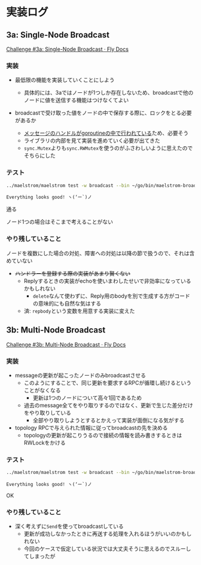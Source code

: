 # 実装ログ

## 3a: Single-Node Broadcast
[Challenge #3a: Single-Node Broadcast · Fly Docs](https://fly.io/dist-sys/3a/)

### 実装
- 最低限の機能を実装していくことにしよう
    - 具体的には、3aではノードが1つしか存在しないため、broadcastで他のノードに値を送信する機能はつけなくてよい

- broadcastで受け取った値をノードの中で保存する際に、ロックをとる必要があるか
    - [メッセージのハンドルがgoroutineの中で行われている](https://github.com/jepsen-io/maelstrom/blob/52951329816e6df56cbdd6817d535a426aec44bf/demo/go/node.go#LL129C6-L129C19)ため、必要そう
    - ライブラリの内部を見て実装を進めていく必要が出てきた
    - `sync.Mutex`よりも`sync.RWMutex`を使うのがふさわしいように思えたのでそちらにした

### テスト
```sh
../maelstrom/maelstrom test -w broadcast --bin ~/go/bin/maelstrom-broadcast --node-count 1 --time-limit 20 --rate 10
```

```
Everything looks good! ヽ(‘ー`)ノ
```
通る

ノード1つの場合はそこまで考えることがない

### やり残していること
ノードを複数にした場合の対処、障害への対処は以降の節で扱うので、それは含めていない

- ~~ハンドラーを登録する際の実装があまり賢くない~~
    - Replyするときの実装がechoを使いまわしたせいで非効率になっているかもしれない
        - `delete`なんて使わずに、Reply用のbodyを別で生成する方がコードの意味的にも自然な気はする
    - 済: `repbody`という変数を用意する実装に変えた


## 3b: Multi-Node Broadcast
[Challenge #3b: Multi-Node Broadcast · Fly Docs](https://fly.io/dist-sys/3b/)

### 実装
- messageの更新が起こったノードのみbroadcastさせる
    - このようにすることで、同じ更新を要求するRPCが循環し続けるということがなくなる
        - 更新は1つのノードについて高々1回であるため
    - 過去のmessage全てをやり取りするのではなく、更新で生じた差分だけをやり取りしている
        - 全部やり取りしようとするとかえって実装が面倒になる気がする
- topology RPCで与えられた情報に従ってbroadcastの先を決める
    - topologyの更新が起こりうるので接続の情報を読み書きするときはRWLockをかける

### テスト
```sh
../maelstrom/maelstrom test -w broadcast --bin ~/go/bin/maelstrom-broadcast --node-count 5 --time-limit 20 --rate 10
```

```
Everything looks good! ヽ(‘ー`)ノ
```
OK

### やり残していること
- 深く考えずに`Send`を使ってbroadcastしている
    - 更新が成功しなかったときに再送する処理を入れるほうがいいのかもしれない
    - 今回のケースで仮定している状況では大丈夫そうに思えるのでスルーしてしまったが
